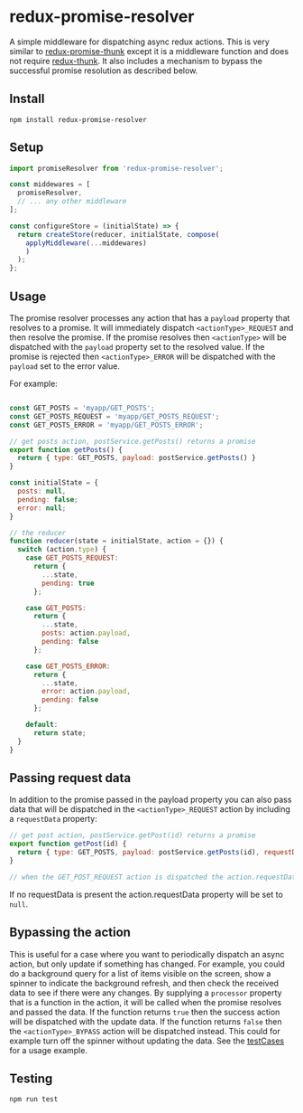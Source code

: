# redux-promise-resolver
A simple middleware for dispatching async redux actions. This is very similar to [redux-promise-thunk](https://github.com/kpaxqin/redux-promise-thunk) except it is a middleware function and does not require [redux-thunk](https://www.npmjs.com/package/redux-thunk). It also includes a mechanism to bypass the successful promise resolution as described below.

## Install

```
npm install redux-promise-resolver
```
## Setup

```javascript
import promiseResolver from 'redux-promise-resolver';

const middewares = [  
  promiseResolver,
  // ... any other middleware
];

const configureStore = (initialState) => {
  return createStore(reducer, initialState, compose(
    applyMiddleware(...middewares)
    )
  );
};
```

## Usage
The promise resolver processes any action that has a ```payload``` property that resolves to a promise. It will immediately dispatch ```<actionType>_REQUEST``` and then resolve the promise. If the promise resolves then ```<actionType>``` will be dispatched with the ```payload``` property set to the resolved value. If the promise is rejected then ```<actionType>_ERROR``` will be dispatched with the ```payload``` set to the error value.

For example:
```javascript

const GET_POSTS = 'myapp/GET_POSTS';
const GET_POSTS_REQUEST = 'myapp/GET_POSTS_REQUEST';
const GET_POSTS_ERROR = 'myapp/GET_POSTS_ERROR';

// get posts action, postService.getPosts() returns a promise
export function getPosts() {
  return { type: GET_POSTS, payload: postService.getPosts() }
}

const initialState = {
  posts: null,
  pending: false;
  error: null;
}

// the reducer
function reducer(state = initialState, action = {}) {
  switch (action.type) {
    case GET_POSTS_REQUEST:
      return {
        ...state,
        pending: true
      };

    case GET_POSTS:
      return {
        ...state,
        posts: action.payload,
        pending: false
      };

    case GET_POSTS_ERROR:
      return {
        ...state,
        error: action.payload,
        pending: false
      };

    default:
      return state;
  }
}

```
## Passing request data
In addition to the promise passed in the payload property you can also pass data that will be dispatched in the ```<actionType>_REQUEST``` action by including a ```requestData``` property:

```javascript
// get post action, postService.getPost(id) returns a promise
export function getPost(id) {
  return { type: GET_POSTS, payload: postService.getPosts(id), requestData: id }
}

// when the GET_POST_REQUEST action is dispatched the action.requestData will contain the id
```
If no requestData is present the action.requestData property will be set to ```null```.

## Bypassing the action
This is useful for a case where you want to periodically dispatch an async action, but only update if something has changed. For example, you could do a background query for a list of items visible on the screen, show a spinner to indicate the background refresh, and then check the received data to see if there were any changes. By supplying a ```processor``` property that is a function in the action, it will be called when the promise resolves and passed the data. If the function returns ```true``` then the success action will be dispatched with the update data. If the function returns ```false``` then the ```<actionType>_BYPASS``` action will be dispatched instead. This could for example turn off the spinner without updating the data. See the [testCases](https://github.com/raythree/redux-promise-resolver/blob/master/test/testCases.js) for a usage example.

## Testing
```
npm run test
```
